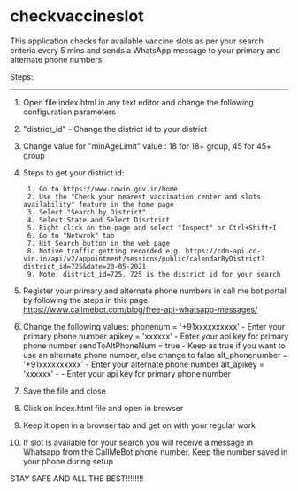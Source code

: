 # checkvaccineslot

This application checks for available vaccine slots as per your search criteria every 5 mins and sends a WhatsApp message to your primary and alternate phone numbers.


Steps:
******

1. Open file index.html in any text editor and change the following configuration parameters

2. "district_id" - Change the district id to your district 

3. Change value for "minAgeLimit" value : 18 for 18+ group, 45 for 45+ group

3. Steps to get your district id:

		1. Go to https://www.cowin.gov.in/home
		2. Use the "Check your nearest vaccination center and slots availability" feature in the home page
		3. Select "Search by District"
		4. Select State and Select Disctrict
		5. Right click on the page and select "Inspect" or Ctrl+Shift+I
		6. Go to "Netwrok" tab
		7. Hit Search button in the web page
		8. Notive traffic getting recorded e.g. https://cdn-api.co-vin.in/api/v2/appointment/sessions/public/calendarByDistrict?district_id=725&date=20-05-2021
		9. Note: district_id=725, 725 is the district id for your search


3. Register your primary and alternate phone numbers in call me bot portal by following the steps in this page: https://www.callmebot.com/blog/free-api-whatsapp-messages/

4. Change the following values:
		phonenum = '+91xxxxxxxxxx' - Enter your primary phone number
        apikey = 'xxxxxx' - Enter your api key for primary phone number
        sendToAltPhoneNum = true - Keep as true if you want to use an alternate phone number, else change to false
        alt_phonenumber = '+91xxxxxxxxxx' - Enter your alternate phone number
        alt_apikey = 'xxxxxx' - - Enter your api key for primary phone number
		
5. Save the file and close

6. Click on index.html file and open in browser

7. Keep it open in a browser tab and get on with your regular work

8. If slot is available for your search you will receive a message in Whatsapp from the CallMeBot phone number. Keep the number saved in your phone during setup


STAY SAFE AND ALL THE BEST!!!!!!!!


